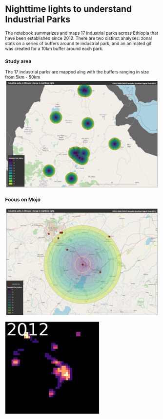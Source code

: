 # Nighttime lights to understand Industrial Parks

The notebook summarizes and maps 17 industrial parks across Ethiopia that have been established since 2012. There are two distinct analyses: zonal stats on a series of buffers around te industrial park, and an animated gif was created for a 10km buffer around each park.

### Study area
The 17 industrial parks are mapped alng with the buffers ranging in size from 5km - 50km
![Ethiopia industrial parks with buffers](https://github.com/worldbank/GOST_PublicGoods/blob/master/Implementations/FY21/ZON_ETH_IPNighttimeLights/Docs/Study_Area.png)

### Focus on Mojo
![Focus on Mojo industrial park](https://github.com/worldbank/GOST_PublicGoods/blob/master/Implementations/FY21/ZON_ETH_IPNighttimeLights/Docs/MOJO_IP_Example.png)

![Animation of Mojo industrial park](https://github.com/worldbank/GOST_PublicGoods/blob/master/Implementations/FY21/ZON_ETH_IPNighttimeLights/Docs/Mojo%20George%20Shoe%20Industrial%20Zone_timelapse.gif)
